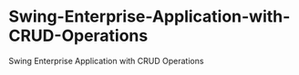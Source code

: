# Swing-Enterprise-Application-with-CRUD-Operations
Swing Enterprise Application with CRUD Operations
